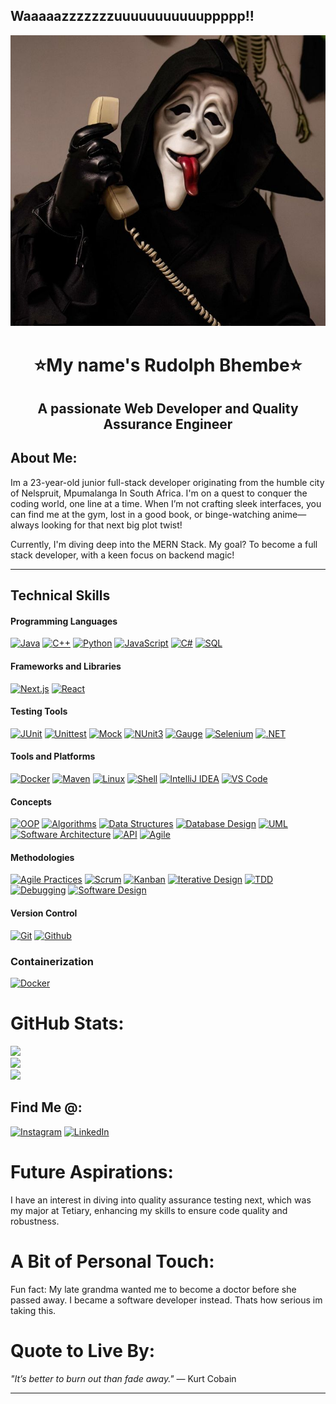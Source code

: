 
## Waaaaazzzzzzzuuuuuuuuuuuppppp!!
![ghostface](ghostface.jpg)

<h1 align="center">⭐My name's Rudolph Bhembe⭐</h1>
<h2 align="center">A passionate Web Developer and Quality Assurance Engineer</h3>

## About Me:

Im a 23-year-old junior full-stack developer originating from the humble city of Nelspruit, Mpumalanga In South Africa. I'm on a quest to conquer the coding world, one line at a time. When I’m not crafting sleek interfaces, you can find me at the gym, lost in a good book, or binge-watching anime—always looking for that next big plot twist!

Currently, I'm diving deep into the MERN Stack. My goal? To become a full stack developer, with a keen focus on backend magic! 

---

## Technical Skills

#### Programming Languages

[![Java](https://img.shields.io/badge/Java-007396?style=for-the-badge&logo=java&logoColor=white&labelColor=101010)](#)
[![C++](https://img.shields.io/badge/C%2B%2B-00599C?style=for-the-badge&logo=c%2B%2B&logoColor=white&labelColor=101010)](#)
[![Python](https://img.shields.io/badge/Python-3776AB?style=for-the-badge&logo=python&logoColor=white&labelColor=101010)](#)
[![JavaScript](https://img.shields.io/badge/JavaScript-F7DF1E?style=for-the-badge&logo=javascript&logoColor=white&labelColor=101010)](#)
[![C#](https://img.shields.io/badge/C%23-239120?style=for-the-badge&logo=c-sharp&logoColor=white&labelColor=101010)](#)
[![SQL](https://img.shields.io/badge/SQL-4479A1?style=for-the-badge&logo=mysql&logoColor=white&labelColor=101010)](#)

#### Frameworks and Libraries

[![Next.js](https://img.shields.io/badge/Next.js-000000?style=for-the-badge&logo=next.js&logoColor=white&labelColor=101010)](#)
[![React](https://img.shields.io/badge/React-61DAFB?style=for-the-badge&logo=react&logoColor=white&labelColor=101010)](#)

#### Testing Tools

[![JUnit](https://img.shields.io/badge/JUnit-25A162?style=for-the-badge&logo=junit5&logoColor=white&labelColor=101010)](#)
[![Unittest](https://img.shields.io/badge/Unittest-3776AB?style=for-the-badge&logo=python&logoColor=white&labelColor=101010)](#)
[![Mock](https://img.shields.io/badge/Mock-000000?style=for-the-badge&logo=python&logoColor=white&labelColor=101010)](#)
[![NUnit3](https://img.shields.io/badge/NUnit3-000000?style=for-the-badge&logo=nunit&logoColor=white&labelColor=101010)](#)
[![Gauge](https://img.shields.io/badge/Gauge-FF6F61?style=for-the-badge&logo=gauge&logoColor=white&labelColor=101010)](#)
[![Selenium](https://img.shields.io/badge/Selenium-43B02A?style=for-the-badge&logo=selenium&logoColor=white&labelColor=101010)](#)
[![.NET](https://img.shields.io/badge/.NET-512BD4?style=for-the-badge&logo=.net&logoColor=white&labelColor=101010)](#)

#### Tools and Platforms

[![Docker](https://img.shields.io/badge/Docker-2496ED?style=for-the-badge&logo=docker&logoColor=white&labelColor=101010)](#)
[![Maven](https://img.shields.io/badge/Maven-C71A36?style=for-the-badge&logo=apache-maven&logoColor=white&labelColor=101010)](#)
[![Linux](https://img.shields.io/badge/Linux-FCC624?style=for-the-badge&logo=linux&logoColor=white&labelColor=101010)](#)
[![Shell](https://img.shields.io/badge/Shell-4EAA25?style=for-the-badge&logo=gnu-bash&logoColor=white&labelColor=101010)](#)
[![IntelliJ IDEA](https://img.shields.io/badge/IntelliJ_IDEA-000000?style=for-the-badge&logo=intellij-idea&logoColor=white&labelColor=101010)](#)
[![VS Code](https://img.shields.io/badge/VS_Code-007ACC?style=for-the-badge&logo=visual-studio-code&logoColor=white&labelColor=101010)](#)

#### Concepts

[![OOP](https://img.shields.io/badge/Object_Oriented_Design-000000?style=for-the-badge&logo=oop&logoColor=white&labelColor=101010)](#)
[![Algorithms](https://img.shields.io/badge/Algorithm_Design-000000?style=for-the-badge&logo=algorithm&logoColor=white&labelColor=101010)](#)
[![Data Structures](https://img.shields.io/badge/Data_Structures-000000?style=for-the-badge&logo=data-structures&logoColor=white&labelColor=101010)](#)
[![Database Design](https://img.shields.io/badge/Relational_Database_Design-000000?style=for-the-badge&logo=database&logoColor=white&labelColor=101010)](#)
[![UML](https://img.shields.io/badge/UML-000000?style=for-the-badge&logo=uml&logoColor=white&labelColor=101010)](#)
[![Software Architecture](https://img.shields.io/badge/Software_Architecture-000000?style=for-the-badge&logo=architecture&logoColor=white&labelColor=101010)](#)
[![API](https://img.shields.io/badge/API-000000?style=for-the-badge&logo=api&logoColor=white&labelColor=101010)](#)
[![Agile](https://img.shields.io/badge/Agile_Methodology-000000?style=for-the-badge&logo=agile&logoColor=white&labelColor=101010)](#)

#### Methodologies

[![Agile Practices](https://img.shields.io/badge/Agile_Practices-000000?style=for-the-badge&logo=agile&logoColor=white&labelColor=101010)](#)
[![Scrum](https://img.shields.io/badge/Scrum-000000?style=for-the-badge&logo=scrum&logoColor=white&labelColor=101010)](#)
[![Kanban](https://img.shields.io/badge/Kanban-000000?style=for-the-badge&logo=kanban&logoColor=white&labelColor=101010)](#)
[![Iterative Design](https://img.shields.io/badge/Iterative_Design-000000?style=for-the-badge&logo=design&logoColor=white&labelColor=101010)](#)
[![TDD](https://img.shields.io/badge/TDD-000000?style=for-the-badge&logo=tdd&logoColor=white&labelColor=101010)](#)
[![Debugging](https://img.shields.io/badge/Debugging-000000?style=for-the-badge&logo=debugging&logoColor=white&labelColor=101010)](#)
[![Software Design](https://img.shields.io/badge/Software_Design-000000?style=for-the-badge&logo=design&logoColor=white&labelColor=101010)](#)

#### Version Control

[![Git](https://img.shields.io/badge/git%20-%23F05033.svg?&style=for-the-badge&logo=git&logoColor=white&labelColor=101010)](#)
[![Github](https://img.shields.io/badge/github%20-%23121011.svg?&style=for-the-badge&logo=github&logoColor=whit&logoColor=white&labelColor=101010)](#)

### Containerization

[![Docker](https://img.shields.io/badge/docker%20-%23F05033.svg?&style=for-the-badge&logo=docker&logoColor=white&labelColor=101010)](#)

# GitHub Stats:
![](https://github-readme-stats.vercel.app/api?username=rd-codes&theme=tokyonight&hide_border=true&include_all_commits=true&count_private=true)<br/>
![](https://github-readme-streak-stats.herokuapp.com/?user=rd-codes&theme=tokyonight&hide_border=true)<br/>
![](https://github-readme-stats.vercel.app/api/top-langs/?username=rd-codes&theme=tokyonight&hide_border=true&include_all_commits=true&count_private=true&layout=compact)

## Find Me @:

[![Instagram](https://img.shields.io/badge/instagram%20-%23E4405F.svg?&style=for-the-badge&logo=Instagram&logoColor=white)](https://instagram.com/xo.rudolph)
[![LinkedIn](https://img.shields.io/badge/linkedin%20-%230077B5.svg?&style=for-the-badge&logo=linkedin&logoColor=white)](https://www.linkedin.com/in/rudolph-bhembe-a189b92a0)

# Future Aspirations:
I have an interest in diving into quality assurance testing next, which was my major at Tetiary, enhancing my skills to ensure code quality and robustness. 

# A Bit of Personal Touch:
Fun fact: My late grandma wanted me to become a doctor before she passed away. I became a software developer instead. Thats how serious im taking this.

# Quote to Live By:
*"It’s better to burn out than fade away."* — Kurt Cobain

---


